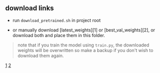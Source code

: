 ## download links

* run `download_pretrained.sh` in project root

* or  manually download [latest_weights][1] or [best_val_weights][2], or download both and place them in this folder.

> note that if you train the model using `train.py`, the downloaded weights will be overwritten so make a backup if you don't wish to download them again.

[1](https://drive.google.com/uc?id=1-NCdVz9uEGGKnrU5X3kTWbcn7brAIvnN)
[2](https://drive.google.com/uc?id=1-RObOnohl6F4JScYIlFzmoojhrY8rFQv)